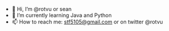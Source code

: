 - 👋 Hi, I’m @rotvu or sean
- 🌱 I’m currently learning Java and Python
- 📫 How to reach me: stf5105@gmail.com or on twitter @rotvu

<!---
rotvu/rotvu is a ✨ special ✨ repository because its `README.md` (this file) appears on your GitHub profile.
You can click the Preview link to take a look at your changes.
--->
